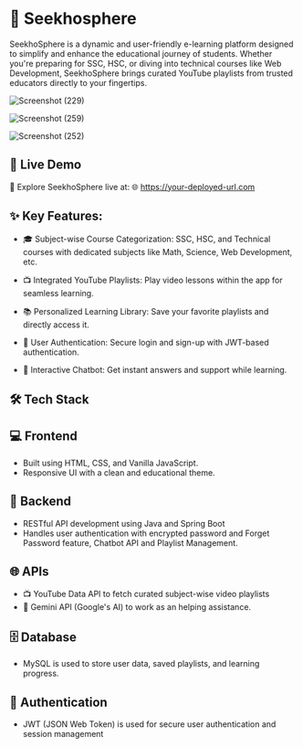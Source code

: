 
# 🚀 Seekhosphere

SeekhoSphere is a dynamic and user-friendly e-learning platform designed to simplify and enhance the educational journey of students. Whether you're preparing for SSC, HSC, or diving into technical courses like Web Development, SeekhoSphere brings curated YouTube playlists from trusted educators directly to your fingertips.

![Screenshot (229)](https://github.com/user-attachments/assets/275540e4-2e84-447c-9aaf-7aade6766cbc)

![Screenshot (259)](https://github.com/user-attachments/assets/8a895c9b-5aed-48b7-b5e4-ae8d2ac7f3b9)

![Screenshot (252)](https://github.com/user-attachments/assets/ae4d6847-74c1-4ccf-b35d-9e39d4903eda)


## 🔗 Live Demo
🚀 Explore SeekhoSphere live at: 🌐 https://your-deployed-url.com


## ✨ Key Features:

- 🎓 Subject-wise Course Categorization: SSC, HSC, and Technical courses with dedicated subjects like Math, Science, Web Development, etc.

- 📺 Integrated YouTube Playlists: Play video lessons within the app for seamless learning.

- 📚 Personalized Learning Library: Save your favorite playlists and directly access it.

- 🔐 User Authentication: Secure login and sign-up with JWT-based authentication.

- 💬 Interactive Chatbot: Get instant answers and support while learning.





## 🛠️ Tech Stack

## 💻 Frontend

* Built using HTML, CSS, and Vanilla JavaScript.
* Responsive UI with a clean and educational theme.

## 🧠 Backend
* RESTful API development using Java and Spring Boot
* Handles user authentication with encrypted password and Forget Password feature, Chatbot API and Playlist Management.

## 🌐 APIs 
* 📺 YouTube Data API to fetch curated subject-wise video playlists
* 🤖 Gemini API (Google's AI) to work as an helping assistance.

## 🗄️ Database
* MySQL is used to store user data, saved playlists, and learning progress.

## 🔐 Authentication
* JWT (JSON Web Token) is used for secure user authentication and session management



